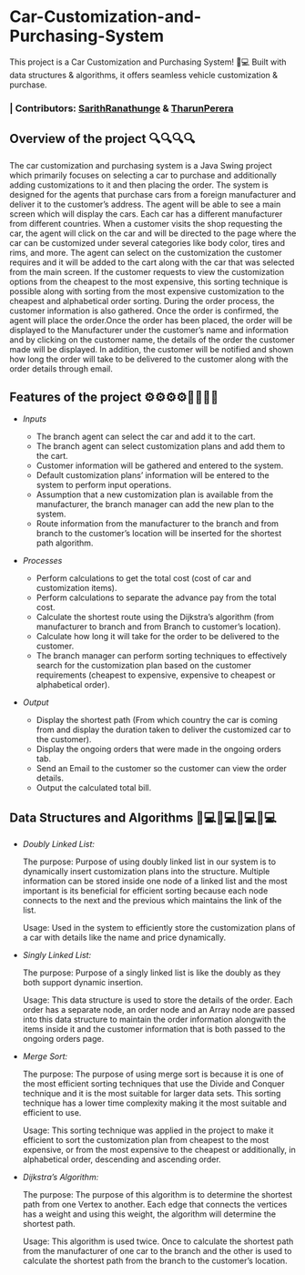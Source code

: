 # Car-Customization-and-Purchasing-System
This project is a Car Customization and Purchasing System! 🚗💻 Built with data structures &amp; algorithms, it offers seamless vehicle customization &amp; purchase.

### | Contributors: [SarithRanathunge](https://github.com/SarithRanathunge) & [TharunPerera](https://github.com/TharunPerera)

## Overview of the project 🔍🔍🔍🔍
The car customization and purchasing system is a Java Swing project which primarily focuses on selecting a car to purchase and additionally adding customizations to it and then placing the order. 
The system is designed for the agents that purchase cars from a foreign manufacturer and deliver it to the customer’s address. The agent will be able to see a main screen which will display the cars. Each car has a different manufacturer from different countries. When a customer visits the shop requesting the car, the agent will click on the car and will be directed to the page where the car can be customized under several categories like body color, tires and rims, and more. The agent can select on the customization the customer requires and it will be added to the cart along with the car that was selected from the main screen. If the customer requests to view the customization options from the cheapest to the most expensive, this sorting technique is possible along with sorting from the most expensive customization to the cheapest and alphabetical order sorting. During the order process, the customer information is also gathered. Once the order is confirmed, the agent will place the order.Once the order has been placed, the order will be displayed to the Manufacturer under the customer’s name and information and by clicking on the customer name, the details of the order the customer made will be displayed. In addition, the customer will be notified and shown how long the order will take to be delivered to the customer along with the order details through email.

## Features of the project ⚙⚙⚙⚙🧩🧩🧩🧩
- *Inputs*
    - The branch agent can select the car and add it to the cart. 
    - The branch agent can select customization plans and add them to the cart. 
    - Customer information will be gathered and entered to the system. 
    - Default customization plans’ information will be entered to the system to perform input operations. 
    - Assumption that a new customization plan is available from the manufacturer, the branch manager can add the new plan to the system. 
    - Route information from the manufacturer to the branch and from branch to the customer’s location will be inserted for the shortest path algorithm. 

- *Processes*
    - Perform calculations to get the total cost (cost of car and customization items). 
    - Perform calculations to separate the advance pay from the total cost. 
    - Calculate the shortest route using the Dijkstra’s algorithm (from manufacturer to branch and from Branch to customer’s location). 
    - Calculate how long it will take for the order to be delivered to the customer. 
    - The branch manager can perform sorting techniques to effectively search for the customization plan based on the customer requirements (cheapest to expensive, expensive to cheapest or alphabetical order). 

- *Output*
    - Display the shortest path (From which country the car is coming from and display the duration taken to deliver the customized car to the customer). 
    - Display the ongoing orders that were made in the ongoing orders tab. 
    - Send an Email to the customer so the customer can view the order details. 
    - Output the calculated total bill.


## Data Structures and Algorithms 🧩💻🧩💻🧩💻🧩💻
- *Doubly Linked List:*
   
   The purpose: Purpose of using doubly linked list in our system is to dynamically insert customization plans into the structure. Multiple information can be stored inside one node of a linked list and the most important is its beneficial for efficient sorting because each node connects to the next and the previous which maintains the link of the list.
   
   Usage: Used in the system to efficiently store the customization plans of a car with details like the name and price dynamically. 

- *Singly Linked List:*
  
   The purpose: Purpose of a singly linked list is like the doubly as they both support dynamic insertion.
  
   Usage: This data structure is used to store the details of the order. Each order has a separate node, an order node and an Array node are passed into this data structure to maintain the order information alongwith the items inside it and the customer information that is both passed to the ongoing orders page. 

- *Merge Sort:*
  
    The purpose: The purpose of using merge sort is because it is one of the most efficient sorting techniques that use the Divide and Conquer technique and it is the most suitable for larger data sets. This sorting technique has a lower time complexity making it the most suitable and efficient to use.
   
     Usage: This sorting technique was applied in the project to make it efficient to sort the customization plan from cheapest to the most expensive, or from the most expensive to the cheapest or additionally, in alphabetical order, descending and ascending order. 

- *Dijkstra’s Algorithm:*
  
    The purpose: The purpose of this algorithm is to determine the shortest path from one Vertex to another. Each edge that connects the vertices has a weight and using this weight, the algorithm will determine the shortest path.
  
    Usage: This algorithm is used twice. Once to calculate the shortest path from the manufacturer of one car to the branch and the other is used to calculate the shortest path from the branch to the customer’s location.



